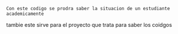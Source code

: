     Con este codigo se prodra saber la situacion de un estudiante academicamente
tambie este sirve para el proyecto que trata para saber los coidgos 
